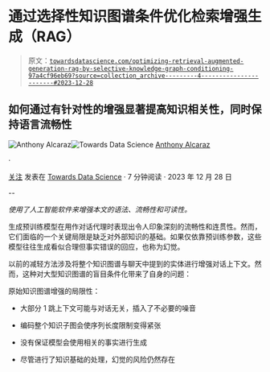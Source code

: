 # 通过选择性知识图谱条件优化检索增强生成（RAG）

> 原文：[`towardsdatascience.com/optimizing-retrieval-augmented-generation-rag-by-selective-knowledge-graph-conditioning-97a4cf96eb69?source=collection_archive---------4-----------------------#2023-12-28`](https://towardsdatascience.com/optimizing-retrieval-augmented-generation-rag-by-selective-knowledge-graph-conditioning-97a4cf96eb69?source=collection_archive---------4-----------------------#2023-12-28)

## 如何通过有针对性的增强显著提高知识相关性，同时保持语言流畅性

[](https://medium.com/@alcarazanthony1?source=post_page-----97a4cf96eb69--------------------------------)![Anthony Alcaraz](https://medium.com/@alcarazanthony1?source=post_page-----97a4cf96eb69--------------------------------)[](https://towardsdatascience.com/?source=post_page-----97a4cf96eb69--------------------------------)![Towards Data Science](https://towardsdatascience.com/?source=post_page-----97a4cf96eb69--------------------------------) [Anthony Alcaraz](https://medium.com/@alcarazanthony1?source=post_page-----97a4cf96eb69--------------------------------)

·

[关注](https://medium.com/m/signin?actionUrl=https%3A%2F%2Fmedium.com%2F_%2Fsubscribe%2Fuser%2F30bc9ffd2f4b&operation=register&redirect=https%3A%2F%2Ftowardsdatascience.com%2Foptimizing-retrieval-augmented-generation-rag-by-selective-knowledge-graph-conditioning-97a4cf96eb69&user=Anthony+Alcaraz&userId=30bc9ffd2f4b&source=post_page-30bc9ffd2f4b----97a4cf96eb69---------------------post_header-----------) 发表在 [Towards Data Science](https://towardsdatascience.com/?source=post_page-----97a4cf96eb69--------------------------------) · 7 分钟阅读 · 2023 年 12 月 28 日

--

[](https://medium.com/m/signin?actionUrl=https%3A%2F%2Fmedium.com%2F_%2Fbookmark%2Fp%2F97a4cf96eb69&operation=register&redirect=https%3A%2F%2Ftowardsdatascience.com%2Foptimizing-retrieval-augmented-generation-rag-by-selective-knowledge-graph-conditioning-97a4cf96eb69&source=-----97a4cf96eb69---------------------bookmark_footer-----------)

*使用了人工智能软件来增强本文的语法、流畅性和可读性。*

生成预训练模型在用作对话代理时表现出令人印象深刻的流畅性和连贯性。然而，它们面临的一个关键局限是缺乏对外部知识的基础。如果仅依靠预训练参数，这些模型往往生成看似合理但事实错误的回应，也称为幻觉。

以前的减轻方法涉及将整个知识图谱与聊天中提到的实体进行增强对话上下文。然而，这种对大型知识图谱的盲目条件化带来了自身的问题：

原始知识图谱增强的局限性：

+   大部分 1 跳上下文可能与对话无关，插入了不必要的噪音

+   编码整个知识子图会使序列长度限制变得紧张

+   没有保证模型会使用相关的事实进行生成

+   尽管进行了知识基础的处理，幻觉的风险仍然存在
